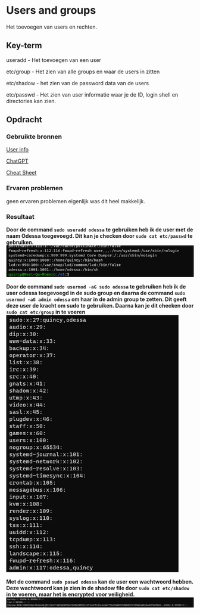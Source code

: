 # Users and groups
Het toevoegen van users en rechten.

## Key-term
useradd - Het toevoegen van een user

etc/group - Het zien van alle groups en waar de users in zitten

etc/shadow - het zien van de password data van de users

etc/passwd - Het zien van user informatie waar je de ID, login shell en directories kan zien.
## Opdracht
### Gebruikte bronnen
[User info](https://phoenixnap.com/kb/linux-user-create)


[ChatGPT](https://chat.openai.com/)

[Cheat Sheet](https://cheatography.com/davechild/cheat-sheets/linux-command-line/)


### Ervaren problemen
geen ervaren problemen eigenlijk was dit heel makkelijk.

### Resultaat

**Door de command `sudo useradd odessa` te gebruiken heb ik de user met de naam Odessa toegevoegd. Dit kan je checken door `sudo cat etc/passwd` te gebruiken.**
![user added](/00_includes/user-odessa-added.png)


**Door de command `sudo usermod -aG sudo odessa` te gebruiken heb ik de user odessa toegevoegd in de sudo group en daarna de command `sudo usermod -aG admin odessa` om haar in de admin group te zetten. Dit geeft deze user de kracht om sudo te gebruiken. Daarna kan je dit checken door `sudo cat etc/group` in te voeren**
![user in groups](/00_includes/User-added-to-groups.png)

**Met de command `sudo paswd odessa` kan de user een wachtwoord hebben. Deze wachtwoord kan je zien in de shadow file door `sudo cat etc/shadow` in te voeren, maar het is encrypted voor veiligheid.**
![user password shown](/00_includes/user-passwd.png)


